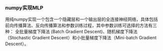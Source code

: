 ### numpy实现MLP

用纯numpy实现一个包含一个隐藏层和一个输出层的全连接神经网络，具体包括前向传播算法、反向传播算法和参数训练过程，其中参数训练可选择的方法有三种：
全批量梯度下降法 (Batch Gradient Descent)、随机梯度下降法（Stochastic Gradient Descent）和小批量梯度下降法（Mini-batch Gradient Descent）。


